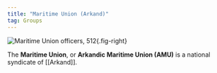 ```yaml
---
title: "Maritime Union (Arkand)"
tag: Groups
---
```


![Maritime Union officers, 512](image/maritime-union.png){.fig-right}

The **Maritime Union**, or **Arkandic Maritime Union (AMU)** is a national syndicate of [[Arkand]]. 
